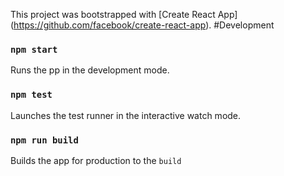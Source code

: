 This project was bootstrapped with [Create React App]
(https://github.com/facebook/create-react-app).
#Development
### `npm start`
Runs the pp in the development mode.
### `npm test`
Launches the test runner in the interactive watch mode.
### `npm run build`
Builds the app for production to the `build`